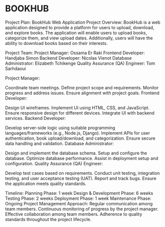# BOOKHUB
Project Plan: BookHub Web Application
Project Overview:
BookHub is a web application designed to provide a platform for users to upload, download, and explore books. The application will enable users to upload books, categorize them, and view upload dates. Additionally, users will have the ability to download books based on their interests.

Project Team:
Project Manager: Ossama Er Raki
Frontend Developer: Handjaba Simon
Backend Developer: Nicolas Vienot
Database Administrator: Elizabeth Tchikenge
Quality Assurance (QA) Engineer: Tom Sarhdaoui

Project Manager:

Coordinate team meetings.
Define project scope and requirements.
Monitor progress and address issues.
Ensure alignment with project goals.
Frontend Developer:

Design UI wireframes.
Implement UI using HTML, CSS, and JavaScript.
Ensure responsive design for different devices.
Integrate UI with backend services.
Backend Developer:

Develop server-side logic using suitable programming languages/frameworks (e.g., Node.js, Django).
Implement APIs for user authentication, book upload/download, and categorization.
Ensure secure data handling and validation.
Database Administrator:

Design and implement the database schema.
Setup and configure the database.
Optimize database performance.
Assist in deployment setup and configuration.
Quality Assurance (QA) Engineer:

Develop test cases based on requirements.
Conduct unit testing, integration testing, and user acceptance testing (UAT).
Report and track bugs.
Ensure the application meets quality standards.

Timeline:
Planning Phase: 1 week
Design & Development Phase: 6 weeks
Testing Phase: 2 weeks
Deployment Phase: 1 week
Maintenance Phase: Ongoing
Project Management Approach:
Regular communication among team members.
Continuous monitoring of progress by the project manager.
Effective collaboration among team members.
Adherence to quality standards throughout the project lifecycle.
